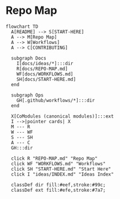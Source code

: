 <!-- status: stub; target: 150+ words -->
<!-- status: stub; target: 150+ words -->
<!-- status: stub; target: 150+ words -->
<!-- status: stub; target: 150+ words -->
<!-- status: stub; target: 150+ words -->
# Repo Map

```mermaid
flowchart TD
  A[README] --> S[START-HERE]
  A --> M[Repo Map]
  A --> W[Workflows]
  A --> C[CONTRIBUTING]

  subgraph Docs
    I[docs/ideas/*]:::dir
    R[docs/REPO-MAP.md]
    WF[docs/WORKFLOWS.md]
    SH[docs/START-HERE.md]
  end

  subgraph Ops
    GH[.github/workflows/*]:::dir
  end

  X[CoModules (canonical modules)]:::ext
  I -->|pointer cards| X
  M --- R
  W --- WF
  S --- SH
  A --- C
  GH:::dir

  click R "REPO-MAP.md" "Repo Map"
  click WF "WORKFLOWS.md" "Workflows"
  click SH "START-HERE.md" "Start Here"
  click I "ideas/INDEX.md" "Ideas Index"

  classDef dir fill:#eef,stroke:#99c;
  classDef ext fill:#efe,stroke:#7a7;
```






